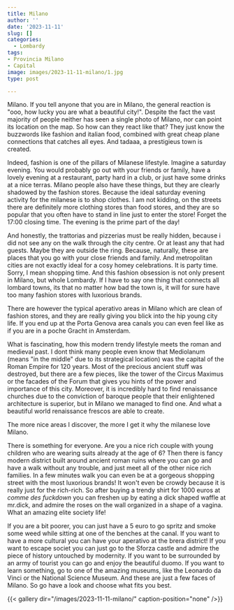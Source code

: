 ```yaml
---
title: Milano
author: ''
date: '2023-11-11'
slug: []
categories:
  - Lombardy
tags:
- Provincia Milano
- Capital
image: images/2023-11-11-milano/1.jpg
type: post

---
```


Milano. If you tell anyone that you are in Milano, the general reaction is "ooo, how lucky you are what a beautiful city!". Despite the fact the vast majority of people neither has seen a single photo of Milano, nor can point its location on the map. So how can they react like that? They just know the buzzwords like fashion and italian food, combined with great cheap plane connections that catches all eyes. And tadaaa, a prestigieus town is created.


Indeed, fashion is one of the pillars of Milanese lifestyle. Imagine a saturday evening. You would probably go out with your friends or family, have a lovely evening at a restaurant, party hard in a club, or just have some drinks at a nice terras. Milano people also have these things, but they are clearly shadowed by the fashion stores. Because the ideal saturday evening activity for the milanese is to shop clothes. I am not kidding, on the streets there are definitely more clothing stores than food stores, and they are so popular that you often have to stand in line just to enter the store! Forget the 17:00 closing time. The evening is the prime part of the day!


And honestly, the trattorias and pizzerias must be really hidden, because i did not see any on the walk through the city centre. Or at least any that had guests. Maybe they are outside the ring. Because, naturally, these are places that you go with your close friends and family. And metropolitan cities are not exactly ideal for a cosy homey celebrations. It is party time. Sorry, I mean shopping time. And this fashion obsession is not only present in Milano, but whole Lombardy. If I have to say one thing that connects all lombard towns, its that no matter how bad the town is, it will for sure have too many fashion stores with luxorious brands.


There are however the typical aperativo areas in Milano which are clean of fashion stores, and they are really giving you blick into the hip young city life. If you end up at the Porta Genova area canals you can even feel like as if you are in a poche Gracht in Amsterdam.


What is fascinating, how this modern trendy lifestyle meets the roman and medieval past. I dont think many people even know that Mediolanum (means "in the middle" due to its strategical location) was the capital of the Roman Empire for 120 years. Most of the precious ancient stuff was destroyed, but there are a few pieces, like the tower of the Circus Maximus or the facades of the Forum that gives you hints of the power and importance of this city. Moreover, it is incredibly hard to find  renaissance churches due to the conviction of baroque people that their enlightened architecture is superior, but in Milano we managed to find one. And what a beautiful world renaissance frescos are able to create.


The more nice areas I discover, the more I get it why the milanese love Milano.

There is something for everyone. Are you a nice rich couple with young children who are wearing suits already at the age of 6? Then there is fancy modern district built around ancient roman ruins where you can go and have a walk without any trouble, and just meet all of the other nice rich families. In a few minutes walk you can even be at a gorgeous shopping street with the most luxorious brands! It won't even be crowdy because it is really just for the rich-rich. So after buying a trendy shirt for 1000 euros at *comme des fuckdown* you can freshen up by eating a dick shaped waffle at mr.dick, and admire the roses on the wall organized in a shape of a vagina. What an amazing elite society life!


If you are a bit poorer, you can just have a 5 euro to go spritz and smoke some weed while sitting at one of the benches at the canal. If you want to have a more cultural you can have your aperativo at the brera district! If you want to escape societ you can just go to the Sforza castle and admire the piece of history untouched by modernity. If you want to be surrounded by an army of tourist you can go and enjoy the beautiful duomo. If you want to learn something, go to one of the amazing museums, like the Leonardo da Vinci or the National Science Museum. And these are just a few faces of Milano. So go have a look and choose what fits you best.

{{< gallery dir="/images/2023-11-11-milano/" caption-position="none" />}}


